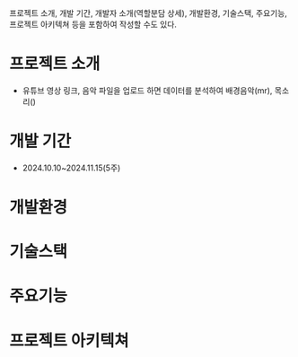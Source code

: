프로젝트 소개, 개발 기간, 개발자 소개(역할분담 상세), 개발환경, 기술스택, 주요기능, 프로젝트 아키텍쳐 등을 포함하여 작성할 수도 있다.

# 프로젝트 소개

- 유튜브 영상 링크, 음악 파일을 업로드 하면 데이터를 분석하여 배경음악(mr), 목소리()

# 개발 기간

- 2024.10.10~2024.11.15(5주)

# 개발환경

# 기술스택

# 주요기능

# 프로젝트 아키텍쳐

